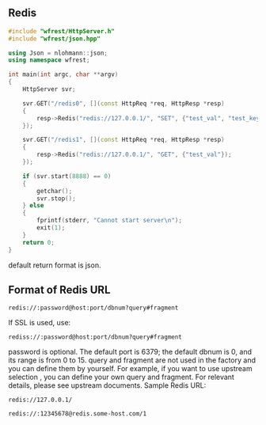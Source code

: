 ## Redis

```cpp
#include "wfrest/HttpServer.h"
#include "wfrest/json.hpp"

using Json = nlohmann::json;
using namespace wfrest;

int main(int argc, char **argv)
{
    HttpServer svr;

    svr.GET("/redis0", [](const HttpReq *req, HttpResp *resp)
    {
        resp->Redis("redis://127.0.0.1/", "SET", {"test_val", "test_key"});
    });

    svr.GET("/redis1", [](const HttpReq *req, HttpResp *resp)
    {
        resp->Redis("redis://127.0.0.1/", "GET", {"test_val"});
    });

    if (svr.start(8888) == 0)
    {
        getchar();
        svr.stop();
    } else
    {
        fprintf(stderr, "Cannot start server\n");
        exit(1);
    }
    return 0;
}
```

default return format is json.

## Format of Redis URL

```
redis://:password@host:port/dbnum?query#fragment
```

If SSL is used, use:

```
rediss://:password@host:port/dbnum?query#fragment
```

password is optional. The default port is 6379; the default dbnum is 0, and its range is from 0 to 15.
query and fragment are not used in the factory and you can define them by yourself. For example, if you want to use upstream
selection , you can define your own query and fragment. For relevant details, please see upstream documents.
Sample Redis URL:

```
redis://127.0.0.1/

redis://:12345678@redis.some-host.com/1
```


